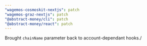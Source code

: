 ```yaml
---
"wagemos-cosmoskit-nextjs": patch
"wagemos-graz-nextjs": patch
"@abstract-money/cli": patch
"@abstract-money/react": patch
---
```


Brought `chainName` parameter back to account-dependant hooks./
